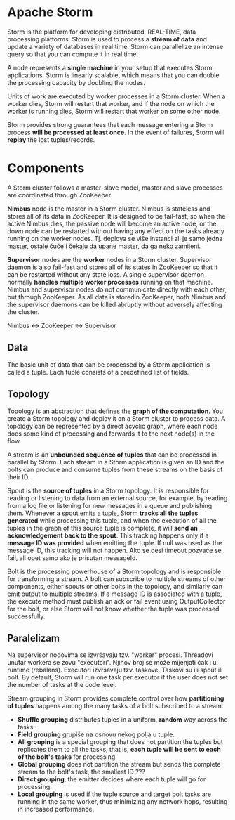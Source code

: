 
# Apache Storm

Storm is the platform for developing distributed, REAL-TIME, data processing platforms. 
Storm is used to process a **stream of data** and update a variety of databases in real time.
Storm can parallelize an intense query so that you can compute it in real time.

A node represents a **single machine** in your setup that executes Storm applications. 
Storm is linearly scalable, which means that you can double the processing capacity by doubling the nodes.

Units of work are executed by worker processes in a Storm cluster.
When a worker dies, Storm will restart that worker, 
and if the node on which the worker is running dies, Storm will restart that worker on some other node. 

Storm provides strong guarantees that each message entering a Storm process **will be processed at least once**. 
In the event of failures, Storm will **replay** the lost tuples/records.

# Components
A Storm cluster follows a master-slave model,
master and slave processes are coordinated through ZooKeeper.

**Nimbus** node is the master in a Storm cluster. 
Nimbus is stateless and stores all of its data in ZooKeeper.
It is designed to be fail-fast, so when the active Nimbus dies, the passive node will
become an active node, or the down node can be restarted without having any effect on the
tasks already running on the worker nodes.
Tj. deploya se više instanci ali je samo jedna master, ostale čuče i čekaju da upane master, da ga neko zamijeni.

**Supervisor** nodes are the **worker** nodes in a Storm cluster. 
Supervisor daemon is also fail-fast and stores all of its states in ZooKeeper so that it can be restarted without any state loss.
A single supervisor daemon normally **handles multiple worker processes** running on that machine.
Nimbus and supervisor nodes do not communicate directly with each other, but through ZooKeeper. 
As all data is storedin ZooKeeper, both Nimbus and the supervisor daemons can be killed abruptly 
without adversely affecting the cluster.

Nimbus <-> ZooKeeper <-> Supervisor

## Data
The basic unit of data that can be processed by a Storm application is called a tuple. 
Each tuple consists of a predefined list of fields. 

## Topology

Topology is an abstraction that defines the **graph of the computation**. 
You create a Storm topology and deploy it on a Storm cluster to process data.
A topology can be represented by a direct acyclic graph, where each node does some kind
of processing and forwards it to the next node(s) in the flow. 

A stream is an **unbounded sequence of tuples** that can be processed in parallel by Storm.
Each stream in a Storm application is given an ID and the
bolts can produce and consume tuples from these streams on the basis of their ID.

Spout is the **source of tuples** in a Storm topology. It is responsible for
reading or listening to data from an external source, for example, by reading from
a log file or listening for new messages in a queue and publishing them.
Whenever a spout emits a tuple, Storm **tracks all the tuples generated** while processing this tuple, and when the
execution of all the tuples in the graph of this source tuple is complete,
it will **send an acknowledgement back to the spout**.
This tracking happens only if a **message ID was provided** when emitting the tuple. 
If null was used as the message ID, this tracking will not happen.
Ako se desi timeout pozvaće se fail, ali opet samo ako je prisutan messageId.

Bolt is the processing powerhouse of a Storm topology and is responsible for transforming a stream.
A bolt can subscribe to multiple streams of other components, either spouts or other bolts in the topology,
and similarly can emit output to multiple streams. 
If a message ID is associated with a tuple, the execute method must publish an ack or
fail event using OutputCollector for the bolt, or else Storm will
not know whether the tuple was processed successfully.


## Paralelizam
Na supervisor nodovima se izvršavaju tzv. "worker" procesi.
Threadovi unutar workera se zovu "executori". Njihov broj se može mijenjati čak i u runtime (rebalans).
Executori izvršavaju tzv. taskove. Taskovi su ili spout ili bolt.
By default, Storm will run one task per executor if the user does not set the number of tasks at the code level.

Stream grouping in Storm provides complete control over how **partitioning of tuples**
happens among the many tasks of a bolt subscribed to a stream. 

- **Shuffle grouping** distributes tuples in a uniform, **random** way across the tasks. 
- **Field grouping** grupiše na osnovu nekog polja u tuple.
- **All grouping** is a special grouping that does not partition the tuples but replicates them to
all the tasks, that is, **each tuple will be sent to each of the bolt's tasks** for processing.
- **Global grouping** does not partition the stream but sends the complete stream to the bolt's task, the smallest ID ???
- **Direct grouping**, the emitter decides where each tuple will go for processing.
- **Local grouping** is used if the tuple source and target bolt tasks are running in the same worker, 
thus minimizing any network hops, resulting in increased performance.























